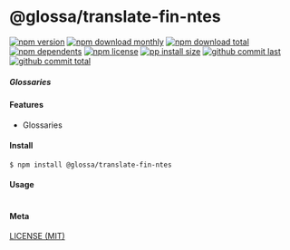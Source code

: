 # @glossa/translate-fin-ntes

[![npm version][badge-npm-version]][url-npm]
[![npm download monthly][badge-npm-download-monthly]][url-npm]
[![npm download total][badge-npm-download-total]][url-npm]
[![npm dependents][badge-npm-dependents]][url-github]
[![npm license][badge-npm-license]][url-npm]
[![pp install size][badge-pp-install-size]][url-pp]
[![github commit last][badge-github-last-commit]][url-github]
[![github commit total][badge-github-commit-count]][url-github]

[//]: <> (Shields)
[badge-npm-version]: https://flat.badgen.net/npm/v/@glossa/translate-fin-ntes
[badge-npm-download-monthly]: https://flat.badgen.net/npm/dm/@glossa/translate-fin-ntes
[badge-npm-download-total]:https://flat.badgen.net/npm/dt/@glossa/translate-fin-ntes
[badge-npm-dependents]: https://flat.badgen.net/npm/dependents/@glossa/translate-fin-ntes
[badge-npm-license]: https://flat.badgen.net/npm/license/@glossa/translate-fin-ntes
[badge-pp-install-size]: https://flat.badgen.net/packagephobia/install/@glossa/translate-fin-ntes
[badge-github-last-commit]: https://flat.badgen.net/github/last-commit/hoyeungw/glossa
[badge-github-commit-count]: https://flat.badgen.net/github/commits/hoyeungw/glossa

[//]: <> (Link)
[url-npm]: https://npmjs.org/package/@glossa/translate-fin-ntes
[url-pp]: https://packagephobia.now.sh/result?p=@glossa/translate-fin-ntes
[url-github]: https://github.com/hoyeungw/glossa

##### Glossaries

#### Features
- Glossaries

#### Install
```console
$ npm install @glossa/translate-fin-ntes
```

#### Usage
```js
```

#### Meta
[LICENSE (MIT)](LICENSE)
